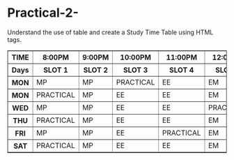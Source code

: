 # Practical-2-
Understand the use of table and create a Study Time Table using HTML tags.
<html>
<head>
<title>
Study Timetable
</title>
</head>
<body >
<table border 5>
<tr>
<th>TIME</th>
<th>8:00PM</th>
<th>9:00PM</th>
<th>10:00PM</th>
<th>11:00PM</th>
<th>12:00PM</th>
<th>01:00AM</th>
</tr>
<tr>
<th>Days</th>
<th>SLOT 1</th>
<th>SLOT 2</th>
<th>SLOT 3</th>
<th>SLOT 4</th>
<th>SLOT 5</th>

<th>SLOT 6</th>
</tr>
<th>MON</th>
<td>MP</td>
<td>MP</td>
<td>PRACTICAL</td>
<td>EE</td>
<td>EM</td>
<td>EM</td>
</tr>
<tr>
<th>MON</th>
<td>PRACTICAL</td>
<td>MP</td>
<td>EE</td>
<td>EE</td>
<td>EM</td>
<td>EM</td>
</tr>
<tr>
<th>WED</th>
<td>MP</td>
<td>MP</td>
<td>EE</td>
<td>EE</td>
<td>PRACTICAL</td>
<td>EM</td>
</tr>
<tr>
<th>THU</th>
<td>PRACTICAL</td>

<td>MP</td>
<td>EE</td>
<td>EE</td>
<td>EM</td>
<td>EM</td>
</tr><tr>
<th>FRI</th>
<td>MP</td>
<td>MP</td>
<td>EE</td>
<td>PRACTICAL</td>
<td>EM</td>
<td>EM</td>
</tr><tr>
<th>SAT</th>
<td>PRACTICAL</td>
<td>MP</td>
<td>EE</td>
<td>EE</td>
<td>EM</td>
<td>EM</td>

</tr>
</table>
</body>
</html>
